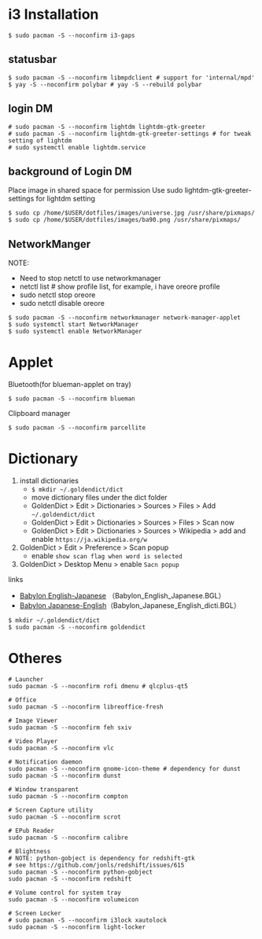 
# i3 Installation

```
$ sudo pacman -S --noconfirm i3-gaps
```

## statusbar

```
$ sudo pacman -S --noconfirm libmpdclient # support for 'internal/mpd'
$ yay -S --noconfirm polybar # yay -S --rebuild polybar
```

## login DM

```
# sudo pacman -S --noconfirm lightdm lightdm-gtk-greeter
# sudo pacman -S --noconfirm lightdm-gtk-greeter-settings # for tweak setting of lightdm
# sudo systemctl enable lightdm.service
```

## background of Login DM

Place image in shared space for permission
Use sudo lightdm-gtk-greeter-settings for lightdm setting

```
$ sudo cp /home/$USER/dotfiles/images/universe.jpg /usr/share/pixmaps/
$ sudo cp /home/$USER/dotfiles/images/ba90.png /usr/share/pixmaps/
```

## NetworkManger

NOTE:
- Need to stop netctl to use networkmanager
- netctl list # show profile list, for example, i have oreore profile
- sudo netctl stop oreore
- sudo netctl disable oreore

```
$ sudo pacman -S --noconfirm networkmanager network-manager-applet
$ sudo systemctl start NetworkManager
$ sudo systemctl enable NetworkManager
```

# Applet

Bluetooth(for blueman-applet on tray)

```
$ sudo pacman -S --noconfirm blueman
```


Clipboard manager

```
$ sudo pacman -S --noconfirm parcellite
```

# Dictionary

1. install dictionaries
   - `$ mkdir ~/.goldendict/dict`
   - move dictionary files under the dict folder
   - GoldenDict > Edit > Dictionaries > Sources > Files > Add `~/.goldendict/dict`
   - GoldenDict > Edit > Dictionaries > Sources > Files > Scan now
   - GoldenDict > Edit > Dictionaries > Sources > Wikipedia > add and enable `https://ja.wikipedia.org/w`
1. GoldenDict > Edit > Preference > Scan popup
   - enable `show scan flag when word is selected`
1. GoldenDict > Desktop Menu > enable `Sacn popup`

links
- [Babylon English-Japanese](https://www.babylon-software.com/free-dictionaries/languages/Babylon-English-Japanese/907.html) （Babylon_English_Japanese.BGL）
- [Babylon Japanese-English](https://www.babylon-software.com/free-dictionaries/languages/Babylon-Japanese-English/1257.html)（Babylon_Japanese_English_dicti.BGL）

```
$ mkdir ~/.goldendict/dict
$ sudo pacman -S --noconfirm goldendict

```

# Otheres

```
# Launcher
sudo pacman -S --noconfirm rofi dmenu # qlcplus-qt5

# Office
sudo pacman -S --noconfirm libreoffice-fresh

# Image Viewer
sudo pacman -S --noconfirm feh sxiv

# Video Player
sudo pacman -S --noconfirm vlc

# Notification daemon
sudo pacman -S --noconfirm gnome-icon-theme # dependency for dunst
sudo pacman -S --noconfirm dunst

# Window transparent
sudo pacman -S --noconfirm compton

# Screen Capture utility
sudo pacman -S --noconfirm scrot

# EPub Reader
sudo pacman -S --noconfirm calibre

# Blightness
# NOTE: python-gobject is dependency for redshift-gtk
# see https://github.com/jonls/redshift/issues/615
sudo pacman -S --noconfirm python-gobject
sudo pacman -S --noconfirm redshift

# Volume control for system tray
sudo pacman -S --noconfirm volumeicon

# Screen Locker
# sudo pacman -S --noconfirm i3lock xautolock
sudo pacman -S --noconfirm light-locker
```
